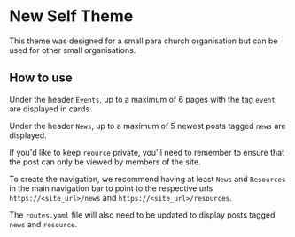 # New Self Theme

This theme was designed for a small para church organisation but can be
used for other small organisations.


## How to use

Under the header `Events`, up to a maximum of 6 pages with the tag `event` are
displayed in cards.

Under the header `News`, up to a maximum of 5 newest posts tagged `news` are displayed.

If you'd like to keep `reource` private, you'll need to remember to ensure that the
post can only be viewed by members of the site.

To create the navigation, we recommend having at least `News` and `Resources` in the main
navigation bar to point to the respective urls `https://<site_url>/news`
and `https://<site_url>/resources`.

The `routes.yaml` file will also need to be updated to display posts tagged `news` and `resource`.
